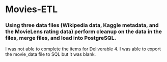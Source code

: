 # Movies-ETL
### Using three data files (Wikipedia data, Kaggle metadata, and the MovieLens rating data) perform cleanup on the data in the files, merge files, and load into PostgreSQL.

I was not able to complete the items for Deliverable 4.  I was able to export the movie_data file to SQL but it was blank.
